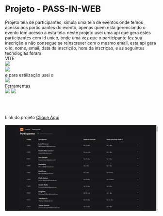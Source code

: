 # Projeto - PASS-IN-WEB

Projeto tela de participantes, simula uma tela de eventos onde temos acesso aos participantes do evento, apenas quem esta gerenciando o evento tem acesso a esta tela. 
neste projeto usei uma api que gera estes participantes com id unico, onde uma vez que o participante fez sua inscrição e não consegue se reinscrever com o mesmo email, esta api gera o id, nome, email, data da inscrição, hora da inscriçao, e as seguintes tecnologias foram
<br>
VITE
<br>
![](https://img.shields.io/badge/React-20232A?style=for-the-badge&logo=react&logoColor=61DAFB)
<br>
![](https://img.shields.io/badge/TypeScript-007ACC?style=for-the-badge&logo=typescript&logoColor=white)
<br>
e para estilização usei o 
<br>
![](https://img.shields.io/badge/Tailwind_CSS-38B2AC?style=for-the-badge&logo=tailwind-css&logoColor=white)
<br>
Ferramentas
<br>
![](https://img.shields.io/badge/eslint-3A33D1?style=for-the-badge&logo=eslint&logoColor=white)
![](https://img.shields.io/badge/prettier-1A2C34?style=for-the-badge&logo=prettier&logoColor=F7BA3E)
<br>
<br>
<br>
<br>
<br>
Link do projeto 
<a href="https://unite-react.vercel.app/">Clique Aqui<a/>
<br>
<br>
<img src="./src/assets/IMG.png">


